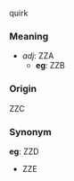 quirk
### Meaning
+ _adj_: ZZA
    + __eg__: ZZB

### Origin

ZZC

### Synonym

__eg__: ZZD

+ ZZE


